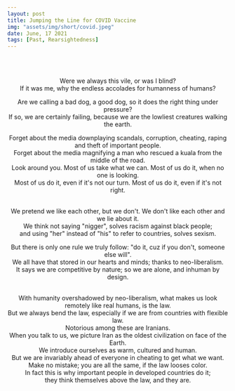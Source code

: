 ```yaml
---
layout: post
title: Jumping the Line for COVID Vaccine
img: "assets/img/short/covid.jpeg"
date: June, 17 2021
tags: [Past, Rearsightedness]
---
```

  
<br><br>
<div align="center">

Were we always this vile, or was I blind?<br>
If it was me, why the endless accolades for humanness of humans?<br>

Are we calling a bad dog, a good dog, so it does the right thing under pressure?<br>
If so, we are certainly failing, because we are the lowliest creatures walking the earth.<br>

Forget about the media downplaying scandals, corruption, cheating, raping and theft of important people. <br>
Forget about the media magnifying a man who rescued a kuala from the middle of the road. <br>
Look around you. Most of us take what we can. Most of us do it, when no one is looking. <br>
Most of us do it, even if it's not our turn. Most of us do it, even if it's not right.<br><br>

We pretend we like each other, but we don't. We don't like each other and we lie about it.<br>
We think not saying "nigger", solves racism against black people; <br>
and using "her" instead of "his" to refer to countries, solves sexism. <br>
  
But there is only one rule we truly follow: "do it, cuz if you don't, someone else will". <br>
We all have that stored in our hearts and minds; thanks to neo-liberalism. <br>
It says we are competitive by nature; so we are alone, and inhuman by design.  <br><br>
  
With humanity overshadowed by neo-liberalism, what makes us look remotely like real humans, is the law. <br>
But we always bend the law, especially if we are from countries with flexible law.<br>
Notorious among these are Iranians. <br> 
When you talk to us, we picture Iran as the oldest civilization on face of the Earth. <br>
We introduce ourselves as warm, cultured and human. <br>
But we are invariably ahead of everyone in cheating to get what we want. <br>
Make no mistake; you are all the same, if the law looses color. <br>
In fact this is why important people in developed countries do it; <br>
they think themselves above the law, and they are. <br>  
  


</div>
<br><br>
<br><br>
<br><br>
<br><br>
<br><br>
<br><br>
